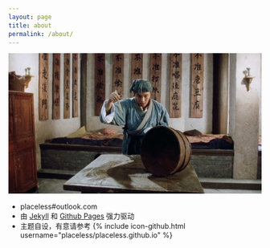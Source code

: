 ```yaml
---
layout: page
title: about
permalink: /about/
---
```


![直径为1的圆和边长为1的方哪个面积大](/files/avatar/tbh2.jpg)

- placeless#outlook.com
- 由 [Jekyll](http://jekyllrb.com/) 和 [Github Pages](https://pages.github.com) 强力驱动
- 主题自设，有意请参考 {% include icon-github.html username="placeless/placeless.github.io" %}
